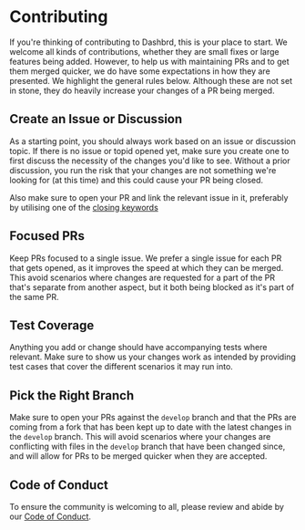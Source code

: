 # Contributing

If you're thinking of contributing to Dashbrd, this is your place to start. We welcome all kinds of contributions, whether they are small fixes or large features being added. However, to help us with maintaining PRs and to get them merged quicker, we do have some expectations in how they are presented. We highlight the general rules below. Although these are not set in stone, they do heavily increase your changes of a PR being merged.

## Create an Issue or Discussion

As a starting point, you should always work based on an issue or discussion topic. If there is no issue or topid opened yet, make sure you create one to first discuss the necessity of the changes you'd like to see. Without a prior discussion, you run the risk that your changes are not something we're looking for (at this time) and this could cause your PR being closed.

Also make sure to open your PR and link the relevant issue in it, preferably by utilising one of the [closing keywords](https://docs.github.com/en/issues/tracking-your-work-with-issues/linking-a-pull-request-to-an-issue)

## Focused PRs

Keep PRs focused to a single issue. We prefer a single issue for each PR that gets opened, as it improves the speed at which they can be merged. This avoid scenarios where changes are requested for a part of the PR that's separate from another aspect, but it both being blocked as it's part of the same PR.

## Test Coverage

Anything you add or change should have accompanying tests where relevant. Make sure to show us your changes work as intended by providing test cases that cover the different scenarios it may run into.

## Pick the Right Branch

Make sure to open your PRs against the `develop` branch and that the PRs are coming from a fork that has been kept up to date with the latest changes in the `develop` branch. This will avoid scenarios where your changes are conflicting with files in the `develop` branch that have been changed since, and will allow for PRs to be merged quicker when they are accepted.

## Code of Conduct

To ensure the community is welcoming to all, please review and abide by our [Code of Conduct](CODE_OF_CONDUCT.md).
